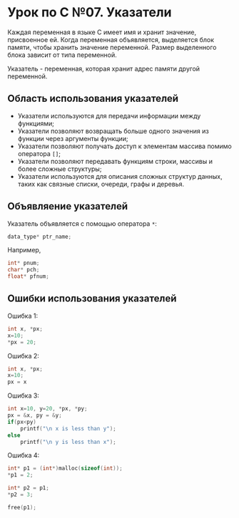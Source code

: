 # Урок по C №07. Указатели

Каждая переменная в языке C имеет имя и хранит значение, присвоенное ей. Когда переменная объявляется, выделяется блок памяти, чтобы хранить значение переменной. Размер выделенного блока зависит от типа переменной.

Указатель - переменная, которая хранит адрес памяти другой переменной.

## Область использования указателей
- Указатели используются для передачи информации между функциями;
- Указатели позволяют возвращать больше одного значения из функции через аргументы функции;
- Указатели позволяют получать доступ к элементам массива помимо оператора `[]`;
- Указатели позволяют передавать функциям строки, массивы и более сложные структуры;
- Указатели используются для описания сложных структур данных, таких как связные списки, очереди, графы и деревья.

## Объявляение указателей
Указатель объявляется с помощью оператора `*`:
```c
data_type* ptr_name;
```
Например,
```c
int* pnum;
char* pch;
float* pfnum;
```

## Ошибки использования указателей
Ошибка 1:
```c
int x, *px;
x=10;
*px = 20;
```

Ошибка 2:
```c
int x, *px;
x=10;
px = x
```

Ошибка 3:
```c
int x=10, y=20, *px, *py;
px = &x, py = &y;
if(px<py)
    printf("\n x is less than y");
else
    printf("\n y is less than x");
```

Ошибка 4:
```c
int* p1 = (int*)malloc(sizeof(int));
*p1 = 2;

int* p2 = p1;
*p2 = 3;

free(p1);
```